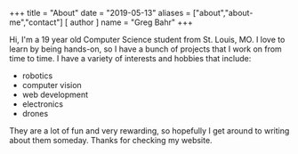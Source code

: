 +++
title = "About"
date = "2019-05-13"
aliases = ["about","about-me","contact"]
[ author ]
  name = "Greg Bahr"
+++

Hi, I'm a 19 year old Computer Science student from St. Louis, MO. I love to learn by being hands-on, so I have a bunch of projects that I work on from time to time. I have a variety of interests and hobbies that include:

- robotics 
- computer vision 
- web development
- electronics
- drones

They are a lot of fun and very rewarding, so hopefully I get around to writing about them someday. Thanks for checking my website.
